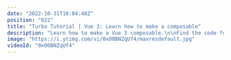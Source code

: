 ```yaml
---
date: "2022-10-31T16:04:48Z"
position: "022"
title: "Turbo Tutorial | Vue 3: Learn how to make a composable"
description: "Learn how to make a Vue 3 composable.\n\nFind the code for this tutorial here: https://github.com/Turbo-Tutorials/Vue3-turbos/tree/main/vue3-how-to-make-a-composable\n\nVisit https://turbo-tutorials.dev/tutorials/vue-3-learn-how-to-make-a-composable/ for more info.\n\nBrowse more tutorials here: https://turbo-tutorials.dev"
image: "https://i.ytimg.com/vi/0xO0BNZqUf4/maxresdefault.jpg"
videoId: "0xO0BNZqUf4"
---
```


